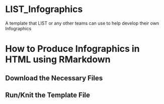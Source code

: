 # LIST_Infographics
A template that LIST or any other teams can use to help develop their own Infographics

# How to Produce Infographics in HTML using RMarkdown

## Download the Necessary Files

## Run/Knit the Template File
